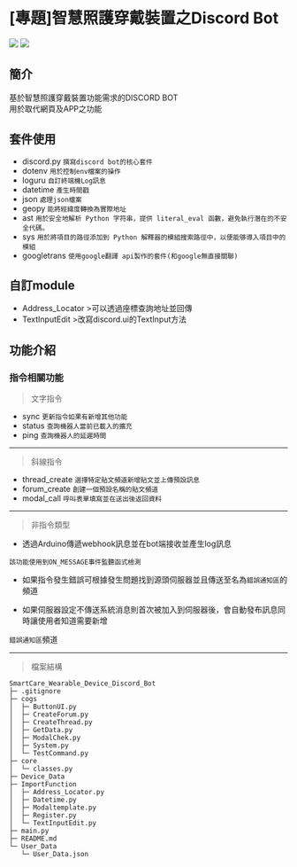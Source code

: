 # [專題]智慧照護穿戴裝置之Discord Bot

![](https://img.shields.io/badge/Python_3.11.5-Version-FFFF00?logo=python) ![](https://img.shields.io/badge/Discord_2.3.2-Version-5865F2?logo=discord)


## 簡介
基於智慧照護穿戴裝置功能需求的DISCORD BOT  
用於取代網頁及APP之功能

## 套件使用
- discord.py ```撰寫discord bot的核心套件```
- dotenv ```用於控制env檔案的操作```
- loguru ```自訂終端機Log訊息```
- datetime ```產生時間戳```
- json ```處理json檔案```
- geopy ```能將經緯度轉換為實際地址```
- ast ```用於安全地解析 Python 字符串，提供 literal_eval 函數，避免執行潛在的不安全代碼。```
- sys ```用於將項目的路徑添加到 Python 解釋器的模組搜索路徑中，以便能够導入項目中的模組```
- googletrans ```使用google翻譯 api製作的套件(和google無直接關聯)```

## 自訂module
- Address_Locator >可以透過座標查詢地址並回傳
- TextInputEdit >改寫discord.ui的TextInput方法

## 功能介紹
### 指令相關功能
>文字指令
- sync ```更新指令如果有新增其他功能```
- status ```查詢機器人當前已載入的擴充```
- ping ```查詢機器人的延遲時間```  

---
>斜線指令
- thread_create ```選擇特定貼文頻道新增貼文並上傳預設訊息```
- forum_create ```創建一個預設名稱的貼文頻道```
- modal_call ```呼叫表單填寫並在送出後返回資料```

---
>非指令類型
- 透過Arduino傳遞webhook訊息並在bot端接收並產生log訊息

```該功能使用到ON_MESSAGE事件監聽函式檢測```

- 如果指令發生錯誤可根據發生問題找到源頭伺服器並且傳送至名為```錯誤通知區```的頻道  

- 如果伺服器設定不傳送系統消息則首次被加入到伺服器後，會自動發布訊息同時讓使用者知道需要新增
  
```錯誤通知區```頻道

---
>檔案結構
```
SmartCare_Wearable_Device_Discord_Bot
├─ .gitignore
├─ cogs
│  ├─ ButtonUI.py
│  ├─ CreateForum.py
│  ├─ CreateThread.py
│  ├─ GetData.py
│  ├─ ModalChek.py
│  ├─ System.py
│  └─ TestCommand.py
├─ core
│  └─ classes.py
├─ Device_Data
├─ ImportFunction
│  ├─ Address_Locator.py
│  ├─ Datetime.py
│  ├─ Modaltemplate.py
│  ├─ Register.py
│  └─ TextInputEdit.py
├─ main.py
├─ README.md
└─ User_Data
   └─ User_Data.json
```